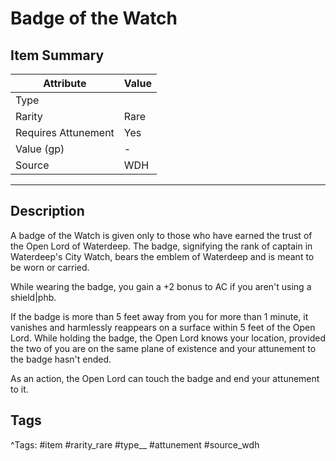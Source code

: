 # Badge of the Watch

## Item Summary

| Attribute            | Value                        |
|----------------------|------------------------------|
| Type                 |   |
| Rarity               | Rare             |
| Requires Attunement  | Yes                |
| Value (gp)           | -    |
| Source               | WDH |

---

## Description

A badge of the Watch is given only to those who have earned the trust of the Open Lord of Waterdeep. The badge, signifying the rank of captain in Waterdeep's City Watch, bears the emblem of Waterdeep and is meant to be worn or carried.

While wearing the badge, you gain a +2 bonus to AC if you aren't using a shield|phb.

If the badge is more than 5 feet away from you for more than 1 minute, it vanishes and harmlessly reappears on a surface within 5 feet of the Open Lord. While holding the badge, the Open Lord knows your location, provided the two of you are on the same plane of existence and your attunement to the badge hasn't ended.

As an action, the Open Lord can touch the badge and end your attunement to it.

## Tags

^Tags: #item #rarity_rare #type__ #attunement #source_wdh